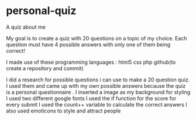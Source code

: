 # personal-quiz

A quiz about me

My goal is to create a quiz with 20 questions on a topic of my choice. Each question must have 4 possible answers with only one of them being correct!

I made use of these programming languages :
html5
css
php
github(to create a repository and commit) 

I did a research for possible questions i can use to make a 20 question quiz.
I used them and came up with my own possible answers because the quiz is a personal questionnaire .
I inserted a image as my background for styling 
I used two different google fonts 
I used the if function for the score for every submit 
I used the count++ variable to calculate the correct answers 
I also used emoticons to style and attract people 
